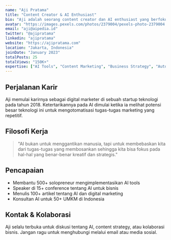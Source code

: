 ```yaml
---
name: "Aji Pratama"
title: "Content Creator & AI Enthusiast"
bio: "Aji adalah seorang content creator dan AI enthusiast yang berfokus pada implementasi praktis AI untuk solopreneur dan bisnis kecil. Dengan pengalaman lebih dari 5 tahun di dunia digital marketing, ia membantu ribuan entrepreneur memanfaatkan teknologi AI untuk mengoptimalkan bisnis mereka."
avatar: "https://images.pexels.com/photos/2379004/pexels-photo-2379004.jpeg?auto=compress&cs=tinysrgb&w=200&h=200&fit=crop"
email: "aji@aipedia.id"
twitter: "@ajipratama"
linkedin: "ajipratama"
website: "https://ajipratama.com"
location: "Jakarta, Indonesia"
joinDate: "January 2023"
totalPosts: 25
totalViews: "150K+"
expertise: ["AI Tools", "Content Marketing", "Business Strategy", "Automation"]
---
```


## Perjalanan Karir

Aji memulai karirnya sebagai digital marketer di sebuah startup teknologi pada tahun 2018. Ketertarikannya pada AI dimulai ketika ia melihat potensi besar teknologi ini untuk mengotomatisasi tugas-tugas marketing yang repetitif.

## Filosofi Kerja

> "AI bukan untuk menggantikan manusia, tapi untuk membebaskan kita dari tugas-tugas yang membosankan sehingga kita bisa fokus pada hal-hal yang benar-benar kreatif dan strategis."

## Pencapaian

- Membantu 500+ solopreneur mengimplementasikan AI tools
- Speaker di 15+ conference tentang AI untuk bisnis
- Menulis 100+ artikel tentang AI dan digital marketing
- Konsultan AI untuk 50+ UMKM di Indonesia

## Kontak & Kolaborasi

Aji selalu terbuka untuk diskusi tentang AI, content strategy, atau kolaborasi bisnis. Jangan ragu untuk menghubungi melalui email atau media sosial.